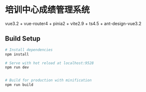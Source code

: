 # 培训中心成绩管理系统
vue3.2 + vue-router4 + pinia2 + vite2.9 + ts4.5 + ant-design-vue3.2

## Build Setup
```bash
# Install dependencies
npm install

# Serve with hot reload at localhost:9528
npm run dev


# Build for production with minification
npm run build

```

